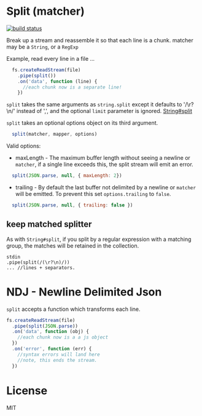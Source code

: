 # Split (matcher)

[![build status](https://secure.travis-ci.org/dominictarr/split.png)](http://travis-ci.org/dominictarr/split)

Break up a stream and reassemble it so that each line is a chunk. matcher may be a `String`, or a `RegExp`

Example, read every line in a file ...

``` js
  fs.createReadStream(file)
    .pipe(split())
    .on('data', function (line) {
      //each chunk now is a separate line!
    })

```

`split` takes the same arguments as `string.split` except it defaults to '/\r?\n/' instead of ',', and the optional `limit` parameter is ignored.
[String#split](https://developer.mozilla.org/en/JavaScript/Reference/Global_Objects/String/split)

`split` takes an optional options object on its third argument.

``` js
  split(matcher, mapper, options)
```

Valid options:

* maxLength - The maximum buffer length without seeing a newline or `matcher`,
  if a single line exceeds this, the split stream will emit an error.

``` js
  split(JSON.parse, null, { maxLength: 2})
```

* trailing - By default the last buffer not delimited by a newline or `matcher` will be emitted. To prevent this set `options.trailing` to `false`.

``` js
  split(JSON.parse, null, { trailing: false })
```

## keep matched splitter

As with `String#split`, if you split by a regular expression with a matching group,
the matches will be retained in the collection.

```
stdin
.pipe(split(/(\r?\n)/))
... //lines + separators.
```


# NDJ - Newline Delimited Json

`split` accepts a function which transforms each line.

``` js
fs.createReadStream(file)
  .pipe(split(JSON.parse))
  .on('data', function (obj) {
    //each chunk now is a a js object
  })
  .on('error', function (err) {
    //syntax errors will land here
    //note, this ends the stream.
  })
```

# License

MIT
